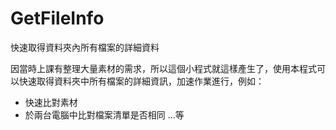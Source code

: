 # GetFileInfo

快速取得資料夾內所有檔案的詳細資料

因當時上課有整理大量素材的需求，所以這個小程式就這樣產生了，使用本程式可以快速取得資料夾中所有檔案的詳細資訊，加速作業進行，例如：
- 快速比對素材
- 於兩台電腦中比對檔案清單是否相同
...等

